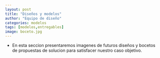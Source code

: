 ```yaml
---
layout: post
title: "Diseños y modelos"
author: "Equipo de diseño"
categories: modelos
tags: [modelos,entregables]
image: boceto.jpg
---
```


* En esta seccion presentaremos imagenes de futuros diseños y bocetos de propuestas de solucion para satisfacer nuestro caso objetivo.

